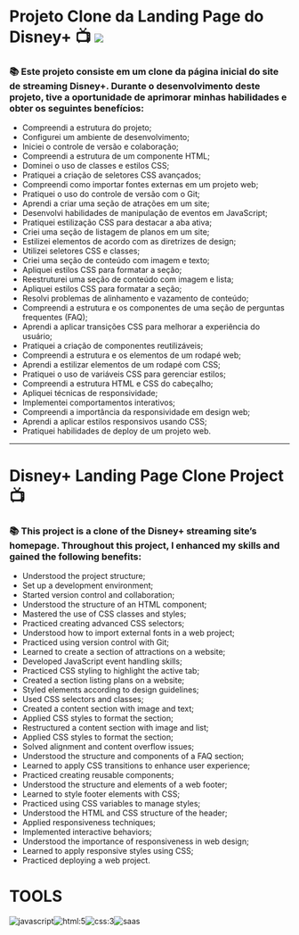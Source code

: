 
# Projeto Clone da Landing Page do Disney+ 📺 ![](https://i.pinimg.com/originals/5c/92/46/5c9246d71e8bcf0656fa8475b767c6ab.gif)

### 📚 Este projeto consiste em um clone da página inicial do site de streaming Disney+. Durante o desenvolvimento deste projeto, tive a oportunidade de aprimorar minhas habilidades e obter os seguintes benefícios:

- Compreendi a estrutura do projeto;
- Configurei um ambiente de desenvolvimento;
- Iniciei o controle de versão e colaboração;
- Compreendi a estrutura de um componente HTML;
- Dominei o uso de classes e estilos CSS;
- Pratiquei a criação de seletores CSS avançados;
- Compreendi como importar fontes externas em um projeto web;
- Pratiquei o uso do controle de versão com o Git;
- Aprendi a criar uma seção de atrações em um site;
- Desenvolvi habilidades de manipulação de eventos em JavaScript;
- Pratiquei estilização CSS para destacar a aba ativa;
- Criei uma seção de listagem de planos em um site;
- Estilizei elementos de acordo com as diretrizes de design;
- Utilizei seletores CSS e classes;
- Criei uma seção de conteúdo com imagem e texto;
- Apliquei estilos CSS para formatar a seção;
- Reestruturei uma seção de conteúdo com imagem e lista;
- Apliquei estilos CSS para formatar a seção;
- Resolvi problemas de alinhamento e vazamento de conteúdo;
- Compreendi a estrutura e os componentes de uma seção de perguntas frequentes (FAQ);
- Aprendi a aplicar transições CSS para melhorar a experiência do usuário;
- Pratiquei a criação de componentes reutilizáveis;
- Compreendi a estrutura e os elementos de um rodapé web;
- Aprendi a estilizar elementos de um rodapé com CSS;
- Pratiquei o uso de variáveis CSS para gerenciar estilos;
- Compreendi a estrutura HTML e CSS do cabeçalho;
- Apliquei técnicas de responsividade;
- Implementei comportamentos interativos;
- Compreendi a importância da responsividade em design web;
- Aprendi a aplicar estilos responsivos usando CSS;
- Pratiquei habilidades de deploy de um projeto web.

---

# Disney+ Landing Page Clone Project 📺

### 📚 This project is a clone of the Disney+ streaming site’s homepage. Throughout this project, I enhanced my skills and gained the following benefits:

- Understood the project structure;
- Set up a development environment;
- Started version control and collaboration;
- Understood the structure of an HTML component;
- Mastered the use of CSS classes and styles;
- Practiced creating advanced CSS selectors;
- Understood how to import external fonts in a web project;
- Practiced using version control with Git;
- Learned to create a section of attractions on a website;
- Developed JavaScript event handling skills;
- Practiced CSS styling to highlight the active tab;
- Created a section listing plans on a website;
- Styled elements according to design guidelines;
- Used CSS selectors and classes;
- Created a content section with image and text;
- Applied CSS styles to format the section;
- Restructured a content section with image and list;
- Applied CSS styles to format the section;
- Solved alignment and content overflow issues;
- Understood the structure and components of a FAQ section;
- Learned to apply CSS transitions to enhance user experience;
- Practiced creating reusable components;
- Understood the structure and elements of a web footer;
- Learned to style footer elements with CSS;
- Practiced using CSS variables to manage styles;
- Understood the HTML and CSS structure of the header;
- Applied responsiveness techniques;
- Implemented interactive behaviors;
- Understood the importance of responsiveness in web design;
- Learned to apply responsive styles using CSS;
- Practiced deploying a web project.

# TOOLS

<img align="center" alt="javascript" src="https://img.shields.io/badge/JavaScript-F7DF1E?style=for-the-badge&logo=javascript&logoColor=black" /><img align="center" alt="html:5" src="https://img.shields.io/badge/HTML5-E34F26?style=for-the-badge&logo=html5&logoColor=white" /><img align="center" alt="css:3" src="https://img.shields.io/badge/CSS3-1572B6?style=for-the-badge&logo=css3&logoColor=white" /><img align="center" alt="saas" src="https://img.shields.io/badge/Sass-CC6699?style=for-the-badge&logo=sass&logoColor=white" />
